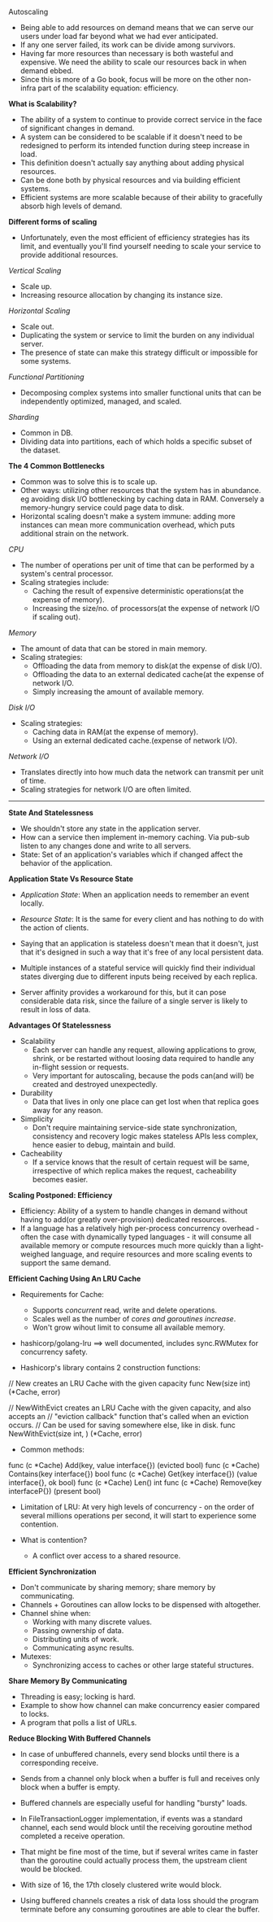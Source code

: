 Autoscaling

* Being able to add resources on demand means that we can serve our users under load far beyond what we had ever anticipated.
* If any one server failed, its work can be divide among survivors.
* Having far more resources than necessary is both wasteful and expensive. We need the ability to scale our resources back in when demand ebbed.
* Since this is more of a Go book, focus will be more on the other non-infra part of the scalability equation: efficiency.

**What is Scalability?**
* The ability of a system to continue to provide correct service in the face of significant changes in demand.
* A system can be considered to be scalable if it doesn't need to be redesigned to perform its intended function during steep increase in load.
* This definition doesn't actually say anything about adding physical resources.
* Can be done both by physical resources and via building efficient systems.
* Efficient systems are more scalable because of their ability to gracefully absorb high levels of demand.

**Different forms of scaling**
* Unfortunately, even the most efficient of efficiency strategies has its limit, and eventually you'll find yourself needing to scale your service to provide additional resources.

*Vertical Scaling*
* Scale up.
* Increasing resource allocation by changing its instance size.

*Horizontal Scaling*
* Scale out.
* Duplicating the system or service to limit the burden on any individual server.
* The presence of state can make this strategy difficult or impossible for some systems.

*Functional Partitioning*
* Decomposing complex systems into smaller functional units that can be independently optimized, managed, and scaled.

*Sharding*
* Common in DB.
* Dividing data into partitions, each of which holds a specific subset of the dataset.

**The 4 Common Bottlenecks**
* Common was to solve this is to scale up.
* Other ways: utilizing other resources that the system has in abundance. eg avoiding disk I/O bottlenecking by caching data in RAM. Conversely a memory-hungry service could page data to disk.
* Horizontal scaling doesn't make a system immune: adding more instances can mean more communication overhead, which puts additional strain on the network.

*CPU*
* The number of operations per unit of time that can be performed by a system's central processor.
* Scaling strategies include:
    * Caching the result of expensive deterministic operations(at the expense of memory).
    * Increasing the size/no. of processors(at the expense of network I/O if scaling out).

*Memory*
* The amount of data that can be stored in main memory.
* Scaling strategies:
    * Offloading the data from memory to disk(at the expense of disk I/O).
    * Offloading the data to an external dedicated cache(at the expense of network I/O.
    * Simply increasing the amount of available memory.

*Disk I/O*
* Scaling strategies:
    * Caching data in RAM(at the expense of memory).
    * Using an external dedicated cache.(expense of network I/O).

*Network I/O*
* Translates directly into how much data the network can transmit per unit of time.
* Scaling strategies for network I/O are often limited.

**************************************************************************************

**State And Statelessness**

* We shouldn't store any state in the application server.
* How can a service then implement in-memory caching. Via pub-sub listen to any changes done and write to all servers.
* State: Set of an application's variables which if changed affect the behavior of the application. 

**Application State Vs Resource State**
* *Application State*: When an application needs to remember an event locally.
* *Resource State*: It is the same for every client and has nothing to do with the action of clients.
* Saying that an application is stateless doesn't mean that it doesn't, just that it's designed in such a way that it's free of any local persistent data.

* Multiple instances of a stateful service will quickly find their individual states diverging due to different inputs being received by each replica.
* Server affinity provides a workaround for this, but it can pose considerable data risk, since the failure of a single server is likely to result in loss of data.

**Advantages Of Statelessness**

* Scalability
    * Each server can handle any request, allowing applications to grow, shrink, or be restarted without loosing data required to handle any in-flight session or requests.
    * Very important for autoscaling, because the pods can(and will) be created and destroyed unexpectedly.
* Durability
    * Data that lives in only one place can get lost when that replica goes away for any reason.
* Simplicity
    * Don't require maintaining service-side state synchronization, consistency and recovery logic makes stateless APIs less complex, hence easier to debug, maintain and build.
* Cacheability  
    * If a service knows that the result of certain request will be same, irrespective of which replica makes the request, cacheability becomes easier.

**Scaling Postponed: Efficiency**

* Efficiency: Ability of a system to handle changes in demand without having to add(or greatly over-provision) dedicated resources.
* If a language has a relatively high per-process concurrency overhead - often the case with dynamically typed languages - it will consume all available memory or compute resources much more quickly than a light-weighed language, and require resources and more scaling events to support the same demand.

**Efficient Caching Using An LRU Cache**

* Requirements for Cache:
    * Supports *concurrent* read, write and delete operations.
    * Scales well as the number of *cores and goroutines increase*.
    * Won't grow wihout limit to consume all available memory.
* hashicorp/golang-lru ==> well documented, includes sync.RWMutex for concurrency safety.

* Hashicorp's library contains 2 construction functions: 

// New creates an LRU Cache with the given capacity
func New(size int) (*Cache, error)

// NewWithEvict creates an LRU Cache with the given capacity, and also accepts an
// "eviction callback" function that's called when an eviction occurs.
// Can be used for saving somewhere else, like in disk.
func NewWithEvict(size int, ) (*Cache, error) 

* Common methods: 

func (c *Cache) Add(key, value interface{}) (evicted bool)
func (c *Cache) Contains(key interface{}) bool
func (c *Cache) Get(key interface{}) (value interface{}, ok bool)
func (c *Cache) Len() int
func (c *Cache) Remove(key interfaceP{}) (present bool)

* Limitation of LRU: At very high levels of concurrency - on the order of several millions operations per second, it will start to experience some contention.

* What is contention? 
    * A conflict over access to a shared resource.

**Efficient Synchronization**

* Don't communicate by sharing memory; share memory by communicating.
* Channels + Goroutines can allow locks to be dispensed with altogether.
* Channel shine when:
    * Working with many discrete values.
    * Passing ownership of data.
    * Distributing units of work.
    * Communicating async results.
* Mutexes:
    * Synchronizing access to caches or other large stateful structures.

**Share Memory By Communicating**

* Threading is easy; locking is hard.
* Example to show how channel can make concurrency easier compared to locks.
* A program that polls a list of URLs.

**Reduce Blocking With Buffered Channels**

* In case of unbuffered channels, every send blocks until there is a corresponding receive.
* Sends from a channel only block when a buffer is full and receives only block when a buffer is empty.
* Buffered channels are especially useful for handling "bursty" loads.
* In FileTransactionLogger implementation, if events was a standard channel, each send would block until the receiving goroutine method completed a receive operation.
* That might be fine most of the time, but if several writes came in faster than the goroutine could actually process them, the upstream client would be blocked.
* With size of 16, the 17th closely clustered write would block.

* Using buffered channels creates a risk of data loss should the program terminate before any consuming goroutines are able to clear the buffer.